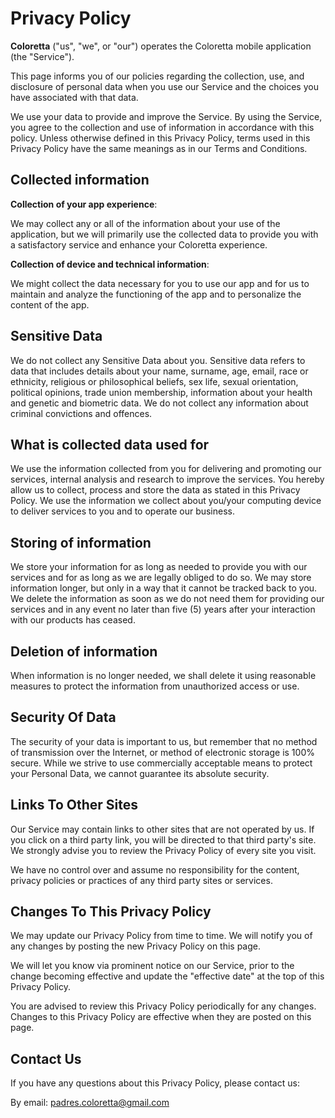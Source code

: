 # Privacy Policy

**Coloretta** ("us", "we", or "our") operates the Coloretta mobile application (the "Service").

This page informs you of our policies regarding the collection, use, and disclosure of personal data when you use our Service and the choices you have associated with that data.

We use your data to provide and improve the Service. By using the Service, you agree to the collection and use of information in accordance with this policy. Unless otherwise defined in this Privacy Policy, terms used in this Privacy Policy have the same meanings as in our Terms and Conditions.

## Collected information
**Collection of your app experience**:

We may collect any or all of the information about your use of the application, but we will primarily use the collected data to provide you with a satisfactory service and enhance your Coloretta experience.

**Collection of device and technical information**:

We might collect the data necessary for you to use our app and for us to maintain and analyze the functioning of the app and to personalize the content of the app.

## Sensitive Data
We do not collect any Sensitive Data about you. Sensitive data refers to data that includes details about your name, surname, age, email, race or ethnicity, religious or philosophical beliefs, sex life, sexual orientation, political opinions, trade union membership, information about your health and genetic and biometric data. We do not collect any information about criminal convictions and offences.

## What is collected data used for
We use the information collected from you for delivering and promoting our services, internal analysis and research to improve the services. You hereby allow us to collect, process and store the data as stated in this Privacy Policy. We use the information we collect about you/your computing device to deliver services to you and to operate our business.

## Storing of information
We store your information for as long as needed to provide you with our services and for as long as we are legally obliged to do so. We may store information longer, but only in a way that it cannot be tracked back to you. We delete the information as soon as we do not need them for providing our services and in any event no later than five (5) years after your interaction with our products has ceased.

## Deletion of information
When information is no longer needed, we shall delete it using reasonable measures to protect the information from unauthorized access or use.

## Security Of Data
The security of your data is important to us, but remember that no method of transmission over the Internet, or method of electronic storage is 100% secure. While we strive to use commercially acceptable means to protect your Personal Data, we cannot guarantee its absolute security.

## Links To Other Sites
Our Service may contain links to other sites that are not operated by us. If you click on a third party link, you will be directed to that third party's site. We strongly advise you to review the Privacy Policy of every site you visit.

We have no control over and assume no responsibility for the content, privacy policies or practices of any third party sites or services.

## Changes To This Privacy Policy
We may update our Privacy Policy from time to time. We will notify you of any changes by posting the new Privacy Policy on this page.

We will let you know via prominent notice on our Service, prior to the change becoming effective and update the "effective date" at the top of this Privacy Policy.

You are advised to review this Privacy Policy periodically for any changes. Changes to this Privacy Policy are effective when they are posted on this page.

## Contact Us
If you have any questions about this Privacy Policy, please contact us:

By email: padres.coloretta@gmail.com
